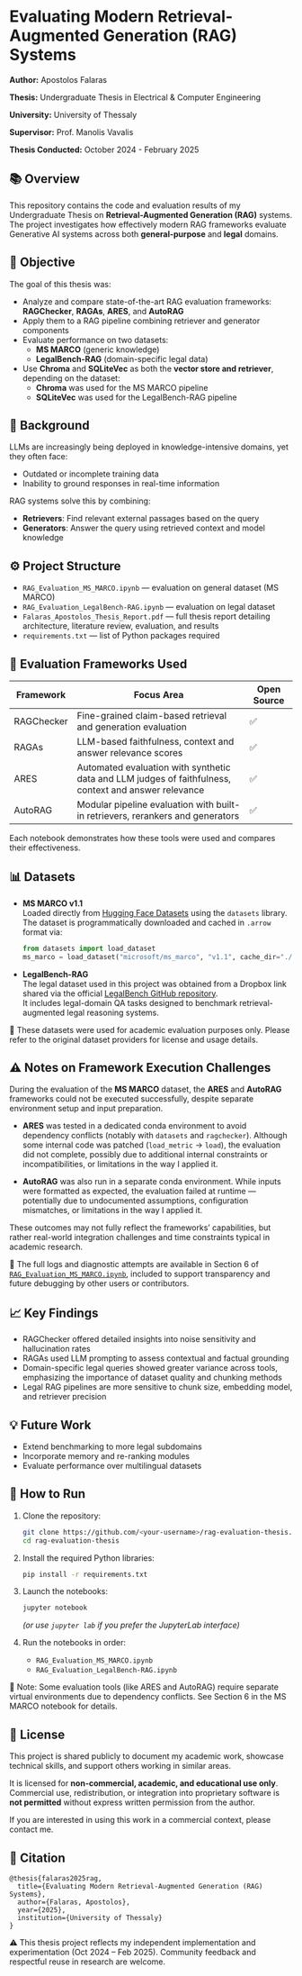 # Evaluating Modern Retrieval-Augmented Generation (RAG) Systems 

**Author:** Apostolos Falaras

**Thesis:** Undergraduate Thesis in Electrical & Computer Engineering

**University:** University of Thessaly

**Supervisor:** Prof. Manolis Vavalis

**Thesis Conducted:** October 2024 - February 2025


## 📚 Overview

This repository contains the code and evaluation results of my Undergraduate Thesis on **Retrieval-Augmented Generation (RAG)** systems. The project investigates how effectively modern RAG frameworks evaluate Generative AI systems across both **general-purpose** and **legal** domains.


## 🎯 Objective

The goal of this thesis was:
- Analyze and compare state-of-the-art RAG evaluation frameworks: **RAGChecker**, **RAGAs**, **ARES**, and **AutoRAG**
- Apply them to a RAG pipeline combining retriever and generator components
- Evaluate performance on two datasets:
    -  **MS MARCO** (generic knowledge)
    -  **LegalBench-RAG** (domain-specific legal data)
- Use **Chroma** and **SQLiteVec** as both the **vector store and retriever**, depending on the dataset:
    - **Chroma** was used for the MS MARCO pipeline
    - **SQLiteVec** was used for the LegalBench-RAG pipeline


## 🧠 Background

LLMs are increasingly being deployed in knowledge-intensive domains, yet they often face:
- Outdated or incomplete training data
- Inability to ground responses in real-time information

RAG systems solve this by combining:
- **Retrievers**: Find relevant external passages based on the query
- **Generators**: Answer the query using retrieved context and model knowledge


## ⚙️ Project Structure

- `RAG_Evaluation_MS_MARCO.ipynb` — evaluation on general dataset (MS MARCO)
- `RAG_Evaluation_LegalBench-RAG.ipynb` — evaluation on legal dataset
- `Falaras_Apostolos_Thesis_Report.pdf` — full thesis report detailing architecture, literature review, evaluation, and results
- `requirements.txt` — list of Python packages required


## 🧪 Evaluation Frameworks Used

| Framework    | Focus Area                                                          | Open Source  |
| ---------------- | ------------------------------------------------ | ----------------- |
| RAGChecker | Fine-grained claim-based retrieval and generation evaluation    |  ✅ |  
| RAGAs             | LLM-based faithfulness, context and answer relevance scores | ✅ |
| ARES                | Automated evaluation with synthetic data and LLM judges of faithfulness, context and answer relevance | ✅ |
| AutoRAG        | Modular pipeline evaluation with built-in retrievers, rerankers and generators | ✅ | 

Each notebook demonstrates how these tools were used and compares their effectiveness.


## 📊 Datasets

- **MS MARCO v1.1**  
  Loaded directly from [Hugging Face Datasets](https://huggingface.co/datasets/microsoft/ms_marco) using the `datasets` library.  
  The dataset is programmatically downloaded and cached in `.arrow` format via:

  ```python
  from datasets import load_dataset
  ms_marco = load_dataset("microsoft/ms_marco", "v1.1", cache_dir="./Datasets/", trust_remote_code=True)
  ```

- **LegalBench-RAG**  
  The legal dataset used in this project was obtained from a Dropbox link shared via the official [LegalBench GitHub repository]([https://github.com/HazyResearch/legalbench](https://github.com/zeroentropy-ai/legalbenchrag?tab=readme-ov-file)).  
  It includes legal-domain QA tasks designed to benchmark retrieval-augmented legal reasoning systems.

📝 These datasets were used for academic evaluation purposes only. Please refer to the original dataset providers for license and usage details.


## ⚠️ Notes on Framework Execution Challenges

During the evaluation of the **MS MARCO** dataset, the **ARES** and **AutoRAG** frameworks could not be executed successfully, despite separate environment setup and input preparation.

- **ARES** was tested in a dedicated conda environment to avoid dependency conflicts (notably with `datasets` and `ragchecker`). Although some internal code was patched (`load_metric` → `load`), the evaluation did not complete, possibly due to additional internal constraints or incompatibilities, or limitations in the way I applied it.

- **AutoRAG** was also run in a separate conda environment. While inputs were formatted as expected, the evaluation failed at runtime — potentially due to undocumented assumptions, configuration mismatches, or limitations in the way I applied it.

These outcomes may not fully reflect the frameworks’ capabilities, but rather real-world integration challenges and time constraints typical in academic research.

📎 The full logs and diagnostic attempts are available in Section 6 of [`RAG_Evaluation_MS_MARCO.ipynb`](./RAG_Evaluation_MS_MARCO.ipynb), included to support transparency and future debugging by other users or contributors.


## 📈 Key Findings

- RAGChecker offered detailed insights into noise sensitivity and hallucination rates
- RAGAs used LLM prompting to assess contextual and factual grounding
- Domain-specific legal queries showed greater variance across tools, emphasizing the importance of dataset quality and chunking methods
- Legal RAG pipelines are more sensitive to chunk size, embedding model, and retriever precision


## 💡 Future Work

- Extend benchmarking to more legal subdomains
- Incorporate memory and re-ranking modules
- Evaluate performance over multilingual datasets

## 🔧 How to Run

1. Clone the repository:
   ```bash
   git clone https://github.com/<your-username>/rag-evaluation-thesis.git
   cd rag-evaluation-thesis
   ```

2. Install the required Python libraries:
   ```bash
   pip install -r requirements.txt
   ```

3. Launch the notebooks:
   ```bash
   jupyter notebook
   ```
   *(or use `jupyter lab` if you prefer the JupyterLab interface)*

4. Run the notebooks in order:
   - `RAG_Evaluation_MS_MARCO.ipynb`
   - `RAG_Evaluation_LegalBench-RAG.ipynb`

📝 Note: Some evaluation tools (like ARES and AutoRAG) require separate virtual environments due to dependency conflicts. See Section 6 in the MS MARCO notebook for details.


## 📄 License

This project is shared publicly to document my academic work, showcase technical skills, and support others working in similar areas.

It is licensed for **non-commercial, academic, and educational use only**.  
Commercial use, redistribution, or integration into proprietary software is **not permitted** without express written permission from the author.

If you are interested in using this work in a commercial context, please contact me.


## 📑 Citation

```
@thesis{falaras2025rag,
  title={Evaluating Modern Retrieval-Augmented Generation (RAG) Systems},
  author={Falaras, Apostolos},
  year={2025},
  institution={University of Thessaly}
}
```

⚠️ This thesis project reflects my independent implementation and experimentation (Oct 2024 – Feb 2025). Community feedback and respectful reuse in research are welcome.





